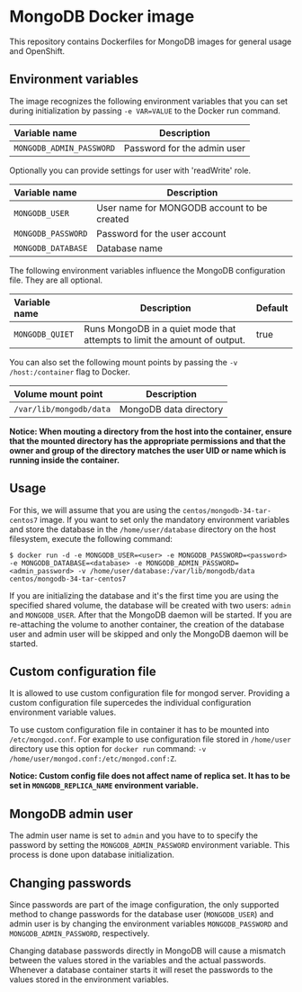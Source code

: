 MongoDB Docker image
====================

This repository contains Dockerfiles for MongoDB images for general usage and OpenShift.

Environment variables
---------------------------------

The image recognizes the following environment variables that you can set during
initialization by passing `-e VAR=VALUE` to the Docker run command.

|    Variable name          |    Description                              |
| :------------------------ | -----------------------------------------   |
|  `MONGODB_ADMIN_PASSWORD` | Password for the admin user                 |

Optionally you can provide settings for user with 'readWrite' role.

|    Variable name          |    Description                              |
| :------------------------ | -----------------------------------------   |
|  `MONGODB_USER`           | User name for MONGODB account to be created |
|  `MONGODB_PASSWORD`       | Password for the user account               |
|  `MONGODB_DATABASE`       | Database name                               |


The following environment variables influence the MongoDB configuration file. They are all optional.

|    Variable name      |    Description                                                            |    Default
| :-------------------- | ------------------------------------------------------------------------- | ----------------
|  `MONGODB_QUIET`      | Runs MongoDB in a quiet mode that attempts to limit the amount of output. |  true


You can also set the following mount points by passing the `-v /host:/container` flag to Docker.

|  Volume mount point         | Description            |
| :-------------------------- | ---------------------- |
|  `/var/lib/mongodb/data`   | MongoDB data directory |

**Notice: When mouting a directory from the host into the container, ensure that the mounted
directory has the appropriate permissions and that the owner and group of the directory
matches the user UID or name which is running inside the container.**

Usage
---------------------------------

For this, we will assume that you are using the `centos/mongodb-34-tar-centos7` image.
If you want to set only the mandatory environment variables and store the database
in the `/home/user/database` directory on the host filesystem, execute the following command:

```
$ docker run -d -e MONGODB_USER=<user> -e MONGODB_PASSWORD=<password> -e MONGODB_DATABASE=<database> -e MONGODB_ADMIN_PASSWORD=<admin_password> -v /home/user/database:/var/lib/mongodb/data centos/mongodb-34-tar-centos7
```

If you are initializing the database and it's the first time you are using the
specified shared volume, the database will be created with two users: `admin` and `MONGODB_USER`. After that the MongoDB daemon
will be started. If you are re-attaching the volume to another container, the
creation of the database user and admin user will be skipped and only the
MongoDB daemon will be started.

Custom configuration file
---------------------------------

It is allowed to use custom configuration file for mongod server. Providing a custom configuration file supercedes the individual configuration environment variable values.

To use custom configuration file in container it has to be mounted into `/etc/mongod.conf`. For example to use configuration file stored in `/home/user` directory use this option for `docker run` command: `-v /home/user/mongod.conf:/etc/mongod.conf:Z`.

**Notice: Custom config file does not affect name of replica set. It has to be set in `MONGODB_REPLICA_NAME` environment variable.**

MongoDB admin user
---------------------------------

The admin user name is set to `admin` and you have to to specify the password by
setting the `MONGODB_ADMIN_PASSWORD` environment variable. This process is done
upon database initialization.


Changing passwords
------------------

Since passwords are part of the image configuration, the only supported method
to change passwords for the database user (`MONGODB_USER`) and admin user is by
changing the environment variables `MONGODB_PASSWORD` and
`MONGODB_ADMIN_PASSWORD`, respectively.

Changing database passwords directly in MongoDB will cause a mismatch between
the values stored in the variables and the actual passwords. Whenever a database
container starts it will reset the passwords to the values stored in the
environment variables.
